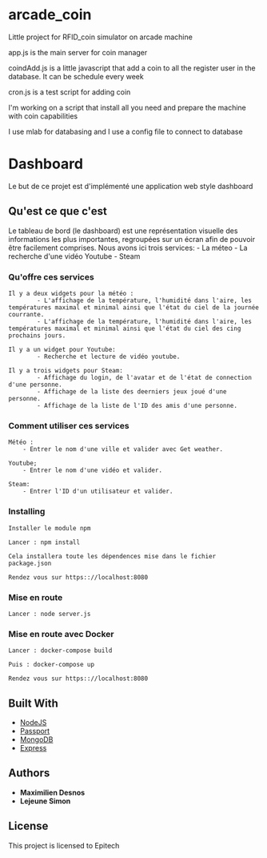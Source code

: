 # arcade_coin

Little project for RFID_coin simulator on arcade machine

app.js is the main server for coin manager

coindAdd.js is a little javascript that add a coin to all the register user in the database. It can be schedule every week

cron.js is a test script for adding coin

I'm working on a script that install all you need and prepare the machine with coin capabilities

I use mlab for databasing and I use a config file to connect to database


# Dashboard

Le but de ce projet est d'implémenté une application web style dashboard

## Qu'est ce que c'est

Le tableau de bord (le dashboard) est une représentation visuelle des informations les plus importantes, regroupées sur un écran afin de pouvoir être facilement comprises.
Nous avons ici trois services:
        - La méteo
        - La recherche d'une vidéo Youtube
        - Steam

### Qu'offre ces services

```
Il y a deux widgets pour la météo :
        - L'affichage de la température, l'humidité dans l'aire, les températures maximal et minimal ainsi que l'état du ciel de la journée courrante.
        - L'affichage de la température, l'humidité dans l'aire, les températures maximal et minimal ainsi que l'état du ciel des cing prochains jours.

Il y a un widget pour Youtube:
        - Recherche et lecture de vidéo youtube.

Il y a trois widgets pour Steam:
        - Affichage du login, de l'avatar et de l'état de connection d'une personne.
        - Affichage de la liste des deerniers jeux joué d'une personne.
        - Affichage de la liste de l'ID des amis d'une personne.

```

### Comment utiliser ces services

```
Météo :
    - Entrer le nom d'une ville et valider avec Get weather.

Youtube;
    - Entrer le nom d'une vidéo et valider.

Steam:
    - Entrer l'ID d'un utilisateur et valider.
```


### Installing

```
Installer le module npm

```

```
Lancer : npm install

Cela installera toute les dépendences mise dans le fichier package.json

Rendez vous sur https:://localhost:8080
```

### Mise en route

```
Lancer : node server.js
```

### Mise en route avec Docker

```
Lancer : docker-compose build

Puis : docker-compose up

Rendez vous sur https:://localhost:8080
```

## Built With

* [NodeJS](https://nodejs.org/en/)
* [Passport](http://www.passportjs.org/)
* [MongoDB](https://www.mongodb.com/)
* [Express](https://expressjs.com/)


## Authors

* **Maximilien Desnos**
* **Lejeune Simon**

## License

This project is licensed to Epitech
